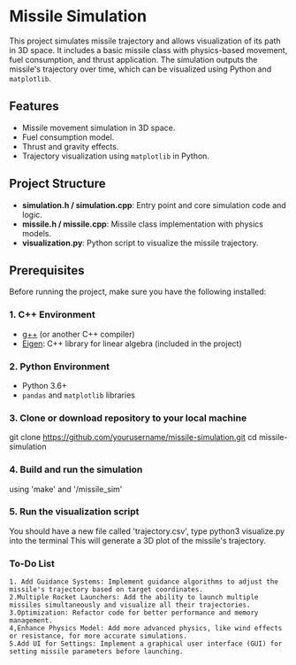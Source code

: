 # Missile Simulation

This project simulates missile trajectory and allows visualization of its path in 3D space. It includes a basic missile class with physics-based movement, fuel consumption, and thrust application. The simulation outputs the missile's trajectory over time, which can be visualized using Python and `matplotlib`.

## Features
- Missile movement simulation in 3D space.
- Fuel consumption model.
- Thrust and gravity effects.
- Trajectory visualization using `matplotlib` in Python.

## Project Structure
- **simulation.h / simulation.cpp**: Entry point and core simulation code and logic.
- **missile.h / missile.cpp**: Missile class implementation with physics models.
- **visualization.py**: Python script to visualize the missile trajectory.

## Prerequisites

Before running the project, make sure you have the following installed:

### 1. C++ Environment
- [g++](https://gcc.gnu.org/) (or another C++ compiler)
- [Eigen](https://eigen.tuxfamily.org/dox/): C++ library for linear algebra (included in the project)

### 2. Python Environment
- Python 3.6+
- `pandas` and `matplotlib` libraries

### 3. Clone or download repository to your local machine
git clone https://github.com/yourusername/missile-simulation.git
cd missile-simulation

### 4. Build and run the simulation
using 'make' and '/missile_sim'

### 5. Run the visualization script
You should have a new file called 'trajectory.csv', type python3 visualize.py into the terminal
This will generate a 3D plot of the missile's trajectory.

### To-Do List

    1. Add Guidance Systems: Implement guidance algorithms to adjust the missile's trajectory based on target coordinates.
    2.Multiple Rocket Launchers: Add the ability to launch multiple missiles simultaneously and visualize all their trajectories.
    3.Optimization: Refactor code for better performance and memory management.
    4,Enhance Physics Model: Add more advanced physics, like wind effects or resistance, for more accurate simulations.
    5.Add UI for Settings: Implement a graphical user interface (GUI) for setting missile parameters before launching.
